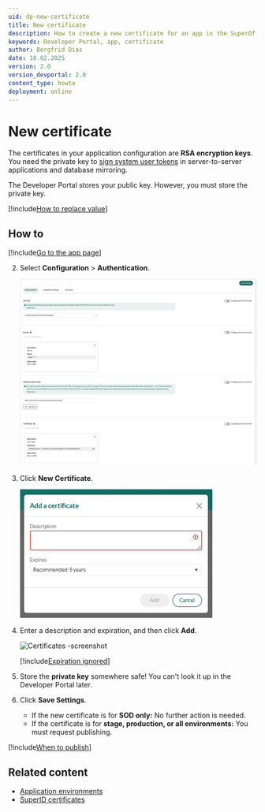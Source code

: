 ```yaml
---
uid: dp-new-certificate
title: New certificate
description: How to create a new certificate for an app in the SuperOffice Developer Portal.
keywords: Developer Portal, app, certificate
author: Bergfrid Dias
date: 10.02.2025
version: 2.0
version_devportal: 2.0
content_type: howto
deployment: online
---
```


# New certificate

The certificates in your application configuration are **RSA encryption keys**. You need the private key to [sign system user tokens][2] in server-to-server applications and database mirroring.

The Developer Portal stores your public key. However, you must store the private key.

[!include[How to replace value](includes/note-clear-to-replace.md)]

## How to

<!-- markdownlint-disable MD029 -->
[!include[Go to the app page](../../includes/go-to-app-page.md)]
<!-- List starts in the include. Next line MUST be 2. -->
2. Select **Configuration** > **Authentication**.

    ![Secrets and Certificates -screenshot][img1]

3. Click **New Certificate**.

    ![New Certificate dialog -screenshot][img2]

4. Enter a description and expiration, and then click **Add**.

    ![Certificates -screenshot][img3]

    [!include[Expiration ignored](includes/note-expiration.md)]

5. Store the **private key** somewhere safe! You can't look it up in the Developer Portal later.

6. Click **Save Settings**.

    * If the new certificate is for **SOD only:** No further action is needed.
    * If the certificate is for **stage, production, or all environments:** You must request publishing.

[!include[When to publish](../includes/ready-to-publish.md)]

<!-- markdownlint-restore -->

## Related content

* [Application environments][3]
* [SuperID certificates][1]

<!-- Referenced links -->
[3]: ../../getting-started/app-envir.md
[1]: ../../../api/authentication/online/certificates/index.md
[2]: ../../../api//authentication/online/auth-application/sign-system-user-token.md

<!-- Referenced images -->
[img1]: media/secrets-and-certificates.png
[img2]: media/add-certificate.png
[img3]: media/certificate.png
